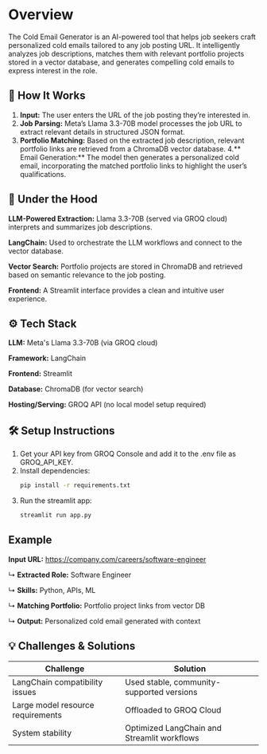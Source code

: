 # **Overview**

The Cold Email Generator is an AI-powered tool that helps job seekers craft personalized cold emails tailored to any job posting URL. It intelligently analyzes job descriptions, matches them with relevant portfolio projects stored in a vector database, and generates compelling cold emails to express interest in the role.

## 🚀 **How It Works**
1. **Input:** The user enters the URL of the job posting they’re interested in.
2. **Job Parsing:** Meta’s Llama 3.3-70B model processes the job URL to extract relevant details in structured JSON format.
3. **Portfolio Matching:** Based on the extracted job description, relevant portfolio links are retrieved from a ChromaDB vector database.
4.** Email Generation:** The model then generates a personalized cold email, incorporating the matched portfolio links to highlight the user’s qualifications.

## 🧠 **Under the Hood**

**LLM-Powered Extraction:** Llama 3.3-70B (served via GROQ cloud) interprets and summarizes job descriptions.

**LangChain:** Used to orchestrate the LLM workflows and connect to the vector database.

**Vector Search:** Portfolio projects are stored in ChromaDB and retrieved based on semantic relevance to the job posting.

**Frontend:** A Streamlit interface provides a clean and intuitive user experience.

## ⚙️ **Tech Stack**

**LLM:** Meta's Llama 3.3-70B (via GROQ cloud)

**Framework:** LangChain

**Frontend:** Streamlit

**Database:** ChromaDB (for vector search)

**Hosting/Serving:** GROQ API (no local model setup required)

## 🛠️ **Setup Instructions**

1. Get your API key from GROQ Console and add it to the .env file as GROQ_API_KEY.
2. Install dependencies:
   ```bash
   pip install -r requirements.txt
3. Run the streamlit app:
   ```bash
   streamlit run app.py

## Example
**Input URL:** https://company.com/careers/software-engineer

↳ **Extracted Role:** Software Engineer

↳ **Skills:** Python, APIs, ML

↳ **Matching Portfolio:** Portfolio project links from vector DB

↳ **Output:** Personalized cold email generated with context

## 💡 Challenges & Solutions
| Challenge                         | Solution                                    |
| --------------------------------- | ------------------------------------------- |
| LangChain compatibility issues    | Used stable, community-supported versions   |
| Large model resource requirements | Offloaded to GROQ Cloud                     |
| System stability                  | Optimized LangChain and Streamlit workflows |


